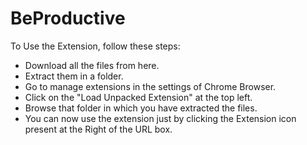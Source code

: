 # BeProductive

To Use the Extension, follow these steps:
* Download all the files from here.
* Extract them in a folder.
* Go to manage extensions in the settings of Chrome Browser.
* Click on the "Load Unpacked Extension" at the top left.
* Browse that folder in which you have extracted the files.
* You can now use the extension just by clicking the Extension icon present at the Right of the URL box.
